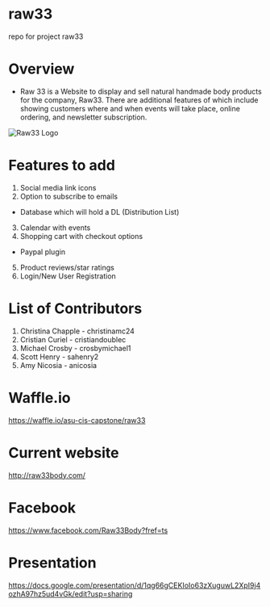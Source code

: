 # raw33
repo for project raw33

# Overview
- Raw 33 is a Website to display and sell natural handmade body products for the company, Raw33.  There are additional features of which include showing customers where and when events will take place, online ordering, and newsletter subscription.
<img src="raw33.jpg" alt="Raw33 Logo">

# Features to add
1. Social media link icons
2. Option to subscribe to emails
- Database which will hold a DL (Distribution List)
3. Calendar with events
4. Shopping cart with checkout options
- Paypal plugin
5. Product reviews/star ratings
6. Login/New User Registration

# List of Contributors
1. Christina Chapple - christinamc24
2. Cristian Curiel - cristiandoublec
3. Michael Crosby - crosbymichael1
4. Scott Henry - sahenry2
3. Amy Nicosia - anicosia

# Waffle.io
https://waffle.io/asu-cis-capstone/raw33

# Current website
http://raw33body.com/

# Facebook
https://www.facebook.com/Raw33Body?fref=ts

# Presentation
https://docs.google.com/presentation/d/1qg66gCEKIoIo63zXuguwL2XpI9j4ozhA97hz5ud4vGk/edit?usp=sharing

